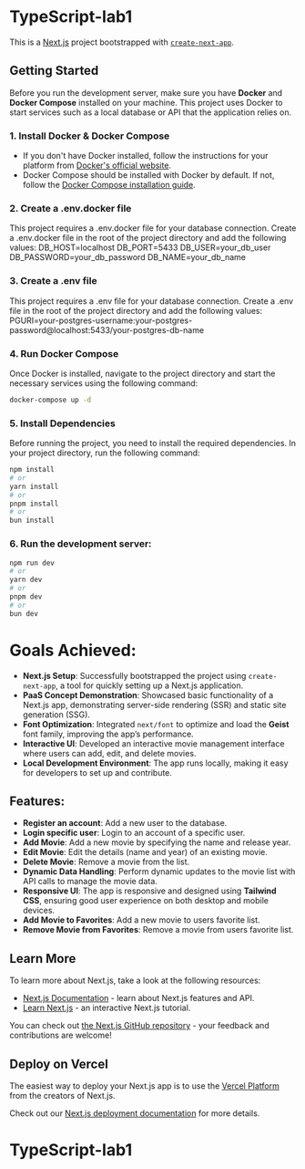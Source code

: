 # TypeScript-lab1

This is a [Next.js](https://nextjs.org) project bootstrapped with [`create-next-app`](https://nextjs.org/docs/app/api-reference/cli/create-next-app).

## Getting Started

Before you run the development server, make sure you have **Docker** and **Docker Compose** installed on your machine. This project uses Docker to start services such as a local database or API that the application relies on.

### 1. Install Docker & Docker Compose

- If you don't have Docker installed, follow the instructions for your platform from [Docker's official website](https://www.docker.com/get-started).
- Docker Compose should be installed with Docker by default. If not, follow the [Docker Compose installation guide](https://docs.docker.com/compose/install/).

### 2. Create a .env.docker file
This project requires a .env.docker file for your database connection.
Create a .env.docker file in the root of the project directory and add the following values:
DB_HOST=localhost
DB_PORT=5433
DB_USER=your_db_user
DB_PASSWORD=your_db_password
DB_NAME=your_db_name

### 3. Create a .env file
This project requires a .env file for your database connection.
Create a .env file in the root of the project directory and add the following values:
PGURI=your-postgres-username:your-postgres-password@localhost:5433/your-postgres-db-name


### 4. Run Docker Compose

Once Docker is installed, navigate to the project directory and start the necessary services using the following command:

```bash
docker-compose up -d
```


### 5. Install Dependencies

Before running the project, you need to install the required dependencies. In your project directory, run the following command:

```bash
npm install
# or
yarn install
# or
pnpm install
# or
bun install
```

### 6. Run the development server:

```bash
npm run dev
# or
yarn dev
# or
pnpm dev
# or
bun dev
```

# Goals Achieved:
- **Next.js Setup**: Successfully bootstrapped the project using `create-next-app`, a tool for quickly setting up a Next.js application.
- **PaaS Concept Demonstration**: Showcased basic functionality of a Next.js app, demonstrating server-side rendering (SSR) and static site generation (SSG).
- **Font Optimization**: Integrated `next/font` to optimize and load the **Geist** font family, improving the app’s performance.
- **Interactive UI**: Developed an interactive movie management interface where users can add, edit, and delete movies.
- **Local Development Environment**: The app runs locally, making it easy for developers to set up and contribute.

## Features:
- **Register an account**: Add a new user to the database.
- **Login specific user**: Login to an account of a specific user.
- **Add Movie**: Add a new movie by specifying the name and release year.
- **Edit Movie**: Edit the details (name and year) of an existing movie.
- **Delete Movie**: Remove a movie from the list.
- **Dynamic Data Handling**: Perform dynamic updates to the movie list with API calls to manage the movie data.
- **Responsive UI**: The app is responsive and designed using **Tailwind CSS**, ensuring good user experience on both desktop and mobile devices.
- **Add Movie to Favorites**: Add a new movie to users favorite list.
- **Remove Movie from Favorites**: Remove a movie from users favorite list.


## Learn More

To learn more about Next.js, take a look at the following resources:

- [Next.js Documentation](https://nextjs.org/docs) - learn about Next.js features and API.
- [Learn Next.js](https://nextjs.org/learn) - an interactive Next.js tutorial.

You can check out [the Next.js GitHub repository](https://github.com/vercel/next.js) - your feedback and contributions are welcome!

## Deploy on Vercel

The easiest way to deploy your Next.js app is to use the [Vercel Platform](https://vercel.com/new?utm_medium=default-template&filter=next.js&utm_source=create-next-app&utm_campaign=create-next-app-readme) from the creators of Next.js.

Check out our [Next.js deployment documentation](https://nextjs.org/docs/app/building-your-application/deploying) for more details.
# TypeScript-lab1
